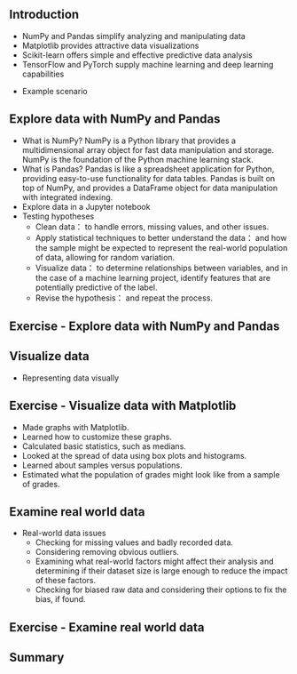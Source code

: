## Introduction
  * NumPy and Pandas simplify analyzing and manipulating data
  * Matplotlib provides attractive data visualizations
  * Scikit-learn offers simple and effective predictive data analysis
  * TensorFlow and PyTorch supply machine learning and deep learning capabilities
  - Example scenario
## Explore data with NumPy and Pandas
  - What is NumPy?
    NumPy is a Python library that provides a multidimensional array object for fast data manipulation and storage. NumPy is the foundation of the Python machine learning stack.
  - What is Pandas?
    Pandas is like a spreadsheet application for Python, providing easy-to-use functionality for data tables. Pandas is built on top of NumPy, and provides a DataFrame object for data manipulation with integrated indexing.
  - Explore data in a Jupyter notebook
  - Testing hypotheses
    - Clean data：  to handle errors, missing values, and other issues.
    - Apply statistical techniques to better understand the data：  and how the sample might be expected to represent the real-world population of data, allowing for random variation.
    - Visualize data：  to determine relationships between variables, and in the case of a machine learning project, identify features that are potentially predictive of the label.
    - Revise the hypothesis： and repeat the process.
## Exercise - Explore data with NumPy and Pandas
## Visualize data
  - Representing data visually
## Exercise - Visualize data with Matplotlib
  - Made graphs with Matplotlib.
  - Learned how to customize these graphs.
  - Calculated basic statistics, such as medians.
  - Looked at the spread of data using box plots and histograms.
  - Learned about samples versus populations.
  - Estimated what the population of grades might look like from a sample of grades.
## Examine real world data
  - Real-world data issues
    - Checking for missing values and badly recorded data.
    - Considering removing obvious outliers.
    - Examining what real-world factors might affect their analysis and determining if their dataset size is large enough to reduce the impact of these factors.
    - Checking for biased raw data and considering their options to fix the bias, if found.
## Exercise - Examine real world data
## Summary
